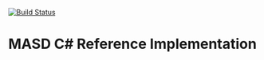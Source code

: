 [![Build Status](https://travis-ci.org/MASD-Project/csharp_ref_impl.svg?branch=master)](https://travis-ci.org/MASD-Project/csharp_ref_impl)

# MASD C# Reference Implementation
